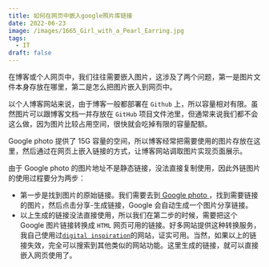 ```yaml
---
title: 如何在网页中嵌入google照片库链接
date: 2022-06-23
image: /images/1665_Girl_with_a_Pearl_Earring.jpg
tags:
  - IT
draft: false
---
```


在博客或个人网页中，我们往往需要嵌入图片，这涉及了两个问题，第一是图片文件本身存放在哪里，第二是怎么把图片嵌入到网页中。

<!-- excerpt -->

以个人博客网站来说，由于博客一般都部署在 `Github` 上，所以容量相对有限。虽然图片可以跟博客文档一并存放在 `GitHub` 项目文件池里，但通常来说我们都不会这么做，因为图片比较占用空间，很快就会吃掉有限的容量配额。

Google photo 提供了 15G 容量的空间，所以博客经常把需要使用的图片存放在这里，然后通过在网页上嵌入链接的方式，让博客网站调取图片实现页面展示。

由于 Google photo 的图片地址不是静态链接，没法直接复制使用，因此外链图片的使用过程要分为两步：

- 第一步是找到图片的原始链接。我们需要去到[ Google photo ](https://photos.google.com/)，找到需要链接的图片，然后点击分享-生成链接，Google 会自动生成一个图片分享链接。
- 以上生成的链接没法直接使用，所以我们在第二步的时候，需要把这个 Google 图片链接转换成 `HTML` 网页可用的链接。好多网站提供这种转换服务，我自己使用过[`digital inspiration`](https://www.labnol.org/embed/google/photos/)的网站，证实可用。当然，如果以上的链接失效，完全可以搜索到其他类似的网站功能。这里生成的链接，就可以直接嵌入网页使用了。
